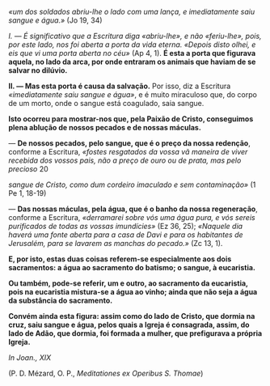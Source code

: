 
*«um dos soldados abriu-lhe o lado com uma lança, e imediatamente saiu sangue e água.»* (Jo 19, 34)

**I. — É significativo que a Escritura diga *«abriu-lhe»*, e não *«feriu-lhe»*, pois, por este lado, nos foi aberta a porta da vida eterna.* «Depois disto olhei, e eis que vi uma porta aberta no céu»* (Ap 4, 1). **É esta a porta que figurava aquela, no lado da arca, por onde entraram os animais que haviam de se salvar no dilúvio.**

**II. — Mas esta porta é causa da salvação.** Por isso, diz a Escritura *«imediatamente saiu sangue e água»*, e é muito miraculoso que, do corpo de um morto, onde o sangue está coagulado, saia sangue.

**Isto ocorreu para mostrar-nos que, pela Paixão de Cristo, conseguimos plena ablução de nossos pecados e de nossas máculas.**

— **De nossos pecados, pelo sangue, que é o preço da nossa redenção**, conforme a Escritura, *«fostes resgatados da vossa vã maneira de viver recebida dos vossos pais, não a preço de ouro ou de prata, mas pelo precioso* 20

 *sangue de Cristo, como dum cordeiro imaculado e sem contaminação»* (1 Pe 1, 18-19)

— **Das nossas máculas, pela água, que é o banho da nossa regeneração**, conforme a Escritura, *«derramarei sobre vós uma água pura, e vós sereis purificados de todas as vossas imundícies»* (Ez 36, 25); *«Naquele dia haverá uma fonte aberta para a casa de Davi e para os habitantes de Jerusalém, para se lavarem as manchas do pecado.»* (Zc 13, 1).

**E, por isto, estas duas coisas referem-se especialmente aos dois sacramentos: a água ao sacramento do batismo; o sangue, à eucaristia.**

**Ou também, pode-se referir, um e outro, ao sacramento da eucaristia, pois na eucaristia mistura-se a água ao vinho; ainda que não seja a água da substância do sacramento.**

**Convém ainda esta figura: assim como do lado de Cristo, que dormia na cruz, saiu sangue e água, pelos quais a Igreja é consagrada, assim, do lado de Adão, que dormia, foi formada a mulher, que prefigurava a própria Igreja.**

*In Joan., XIX*

(P. D. Mézard, O. P., *Meditationes ex Operibus S. Thomae*)

